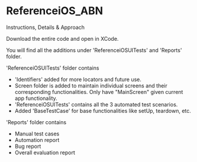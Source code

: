 # ReferenceiOS_ABN
Instructions, Details & Approach

Download the entire code and open in XCode.

You will find all the additions under 'ReferenceiOSUITests' and 'Reports' folder.

'ReferenceiOSUITests' folder contains 
- 'Identifiers' added for more locators and future use. 
- Screen folder is added to maintain individual screens and their corresponding functionalities. Only have "MainScreen" given current app functionality.
- 'ReferenceiOSUITests' contains all the 3 automated test scenarios.
- Added 'BaseTestCase' for base functionalities like setUp, teardown, etc.

'Reports' folder contains
- Manual test cases
- Automation report
- Bug report
- Overall evaluation report


